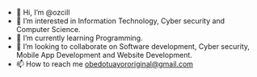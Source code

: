 - 👋 Hi, I’m @ozcill
- 👀 I’m interested in Information Technology, Cyber security and Computer Science.
- 🌱 I’m currently learning Programming.
- 💞️ I’m looking to collaborate on Software development, Cyber security, Mobile App Development and Website Development.
- 📫 How to reach me obedotuayororiginal@gmail.com

<!---
ozcill/ozcill is a ✨ special ✨ repository because its `README.md` (this file) appears on your GitHub profile.
You can click the Preview link to take a look at your changes.
--->
